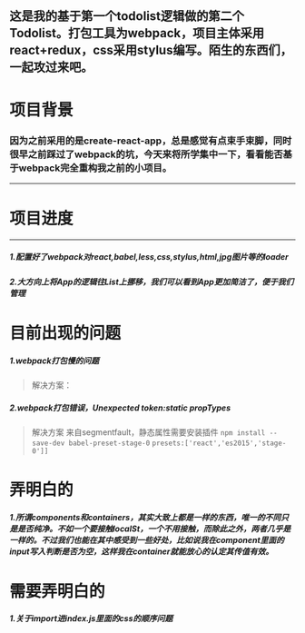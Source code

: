 ## 这是我的基于第一个todolist逻辑做的第二个Todolist。打包工具为webpack，项目主体采用react+redux，css采用stylus编写。陌生的东西们，一起攻过来吧。
# 项目背景
### 因为之前采用的是create-react-app，总是感觉有点束手束脚，同时很早之前踩过了webpack的坑，今天来将所学集中一下，看看能否基于webpack完全重构我之前的小项目。
* * *
#  项目进度
* * *
##### 1.配置好了webpack对react,babel,less,css,stylus,html,jpg图片等的loader
##### 2.大方向上将App的逻辑往List上挪移，我们可以看到App更加简洁了，便于我们管理

# 目前出现的问题
##### 1.webpack打包慢的问题
> 解决方案：
##### 2.webpack打包错误，Unexpected token:static propTypes
> 解决方案
来自segmentfault，静态属性需要安装插件
``npm install --save-dev babel-preset-stage-0``
``presets:['react','es2015','stage-0']]``

# 弄明白的
##### 1.所谓components和containers，其实大致上都是一样的东西，唯一的不同只是是否纯净。不如一个要接触localSt，一个不用接触，而除此之外，两者几乎是一样的。不过我们也能在其中感受到一些好处，比如说我在component里面的input写入判断是否为空，这样我在container就能放心的认定其传值有效。
# 需要弄明白的
##### 1.关于import进index.js里面的css的顺序问题
